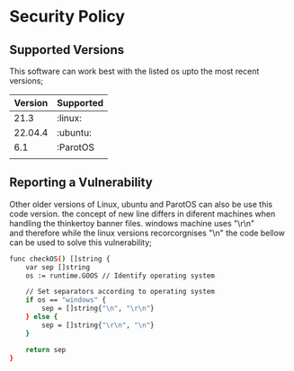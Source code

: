 # Security Policy

## Supported Versions

This software can work best with the listed os upto the most recent versions;

| Version | Supported          |
| ------- | ------------------ |
| 21.3    | :linux:            |
| 22.04.4 | :ubuntu:           |
| 6.1     | :ParotOS           |
|         |                    |

## Reporting a Vulnerability

Other older versions of Linux, ubuntu and ParotOS can also be use this code version. the concept of new line differs in diferent machines when handling the thinkertoy banner files. windows machine uses "\r\n" <br>and therefore while the linux versions recorcorgnises "\n" the code bellow can be used to solve this vulnerability;
``` bash
func checkOS() []string {
	var sep []string
	os := runtime.GOOS // Identify operating system

	// Set separators according to operating system
	if os == "windows" {
		sep = []string{"\n", "\r\n"}
	} else {
		sep = []string{"\r\n", "\n"}
	}

	return sep
}
```
